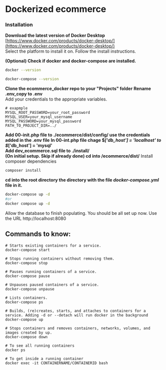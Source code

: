 # Dockerized ecommerce   

### Installation  
**Download the latest version of Docker Desktop**
[https://www.docker.com/products/docker-desktop/](https://www.docker.com/products/docker-desktop/)  
Select the platform to install it on. Follow the install instructions.

**(Optional) Check if docker and docker-compose are installed.**  
```bash
docker --version
```
```bash
docker-compose --version
```
**Clone the ecommerce_docker repo to your "Projects" folder**
**Rename .env_copy to .env**  
Add your credentials to the appropriate variables.
```.env
# exapmple
MYSQL_ROOT_PASSWORD=your_root_password
MYSQL_USER=your_mysql_username
MYSQL_PASSWORD=your_mysql_password
PATH_TO_PROJECT_DIR=../
```  

**Add 00-init.php file to ./ecommerce/dist/config/ use the credentials added in the .env file**
**In 00-int.php file chage $_['db_host'] = 'localhost' to $_['db_host'] = 'mysql'**  
**Add dev_ecommerce.sql file to ./install/**  
**(On initial setup. Skip if already done) cd into /ecommerce/dist/**
Install composer dependencies 
```bash
composer install 
```

**cd into the root directory the directory with the file _docker-compose.yml_ file in it.**  
```bash
docker-compose up -d
#or 
docker compose up -d
```
Allow the database to finish populating.
You should be all set up now. Use the URL http://localhost:8080

## Commands to know:
```
# Starts existing containers for a service.
docker-compose start

# Stops running containers without removing them.
docker-compose stop

# Pauses running containers of a service.
docker-compose pause

# Unpauses paused containers of a service.
docker-compose unpause

# Lists containers.
docker-compose ps

# Builds, (re)creates, starts, and attaches to containers for a service. Adding -d or --detach will run docker in the background
docker-compose up

# Stops containers and removes containers, networks, volumes, and images created by up.
docker-compose down

# To see all running containers
docker ps

# To get inside a running container
docker exec -it CONTAINERNAME/CONTAINERID bash
```